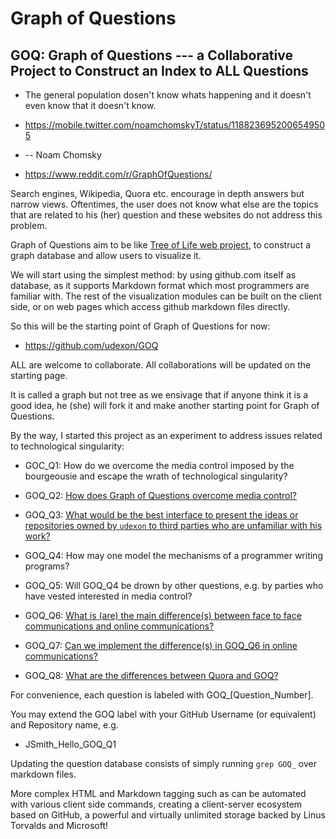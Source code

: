# Graph of Questions
## GOQ: Graph of Questions --- a Collaborative Project to Construct an Index to ALL Questions

- The general population dosen't know whats happening and it doesn't even know that it doesn't know. 
- https://mobile.twitter.com/noamchomskyT/status/1188236952006549505
- -- Noam Chomsky

- https://www.reddit.com/r/GraphOfQuestions/

Search engines, Wikipedia, Quora etc. encourage in depth answers but narrow views. Oftentimes, the user does not know what else are the topics that are related to his (her) question and these websites do not address this problem.

Graph of Questions aim to be like [Tree of Life web project](http://tolweb.org/tree/), to construct a graph database and allow users to visualize it.

We will start using the simplest method: by using github.com itself as database, as it supports Markdown format which most programmers are familiar with. The rest of the visualization modules can be built on the client side, or on web pages which access github markdown files directly.

So this will be the starting point of Graph of Questions for now:

- https://github.com/udexon/GOQ

ALL are welcome to collaborate. All collaborations will be updated on the starting page.

It is called a graph but not tree as we ensivage that if anyone think it is a good idea, he (she) will fork it and make another starting point for Graph of Questions.

By the way, I started this project as an experiment to address issues related to technological singularity:

- GOC_Q1: How do we overcome the media control imposed by the bourgeousie and escape the wrath of technological singularity?

- GOQ_Q2: [How does Graph of Questions overcome media control?](https://github.com/udexon/GOQ/blob/master/Q2_Media_Control.md)

- GOQ_Q3: [ What would be the best interface to present the ideas or repositories owned by `udexon` to  third parties who are unfamiliar with his work?](https://github.com/udexon/GOQ/blob/master/Q2_Media_Control.md#GOQ_Q3)
- GOQ_Q4: How may one model the mechanisms of a programmer writing programs?
- GOQ_Q5: Will GOQ_Q4 be drown by other questions, e.g. by parties who have vested interested in media control?
- GOQ_Q6: [ What is (are) the main difference(s) between face to face communications and online communications? ](https://github.com/udexon/GOQ/blob/master/Q6_diff_face_online.md#goq_q6-what-is-are-the-main-differences-between-face-to-face-communications-and-online-communications)
- GOQ_Q7: [ Can we implement the difference(s) in GOQ_Q6 in online communications? ](https://github.com/udexon/GOQ/blob/master/Q6_diff_face_online.md#goq_q7-can-we-implement-the-differences-in-goq_q6-in-online-communications)
- GOQ_Q8: [ What are the differences between Quora and GOQ? ](https://github.com/udexon/GOQ/blob/master/Q6_diff_face_online.md#goq_q8-what-are-the-differences-between-quora-and-goq)

For convenience, each question is labeled with GOQ_[Question_Number].

You may extend the GOQ label with your GitHub Username (or equivalent) and Repository name, e.g.

- JSmith_Hello_GOQ_Q1

Updating the question database consists of simply running `grep GOQ_` over markdown files.

More complex HTML and Markdown tagging such as <a name> can be automated with various client side commands, creating a client-server ecosystem based on GitHub, a powerful and virtually unlimited storage backed by Linus Torvalds and Microsoft!
